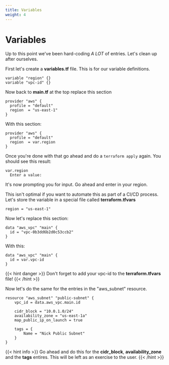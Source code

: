 ```yaml
---
title: Variables
weight: 4
---
```

# Variables

Up to this point we've been hard-coding *A LOT* of entries. Let's clean up after ourselves. 

First let's create a **variables.tf** file. This is for our variable definitions.
```
variable "region" {}
variable "vpc-id" {}
```

Now back to **main.tf** at the top replace this section
```
provider "aws" {
  profile = "default"
  region  = "us-east-1"
}
```

With this section:
```
provider "aws" {
  profile = "default"
  region  = var.region
}
```

Once you're done with that go ahead and do a ``terraform apply`` again. You should see this result:

```
var.region
  Enter a value:
```

It's now prompting you for input. Go ahead and enter in your region. 

This isn't optimal if you want to automate this as part of a CI/CD process. Let's store the variable in a special file called **terraform.tfvars**
```
region = "us-east-1"
```

Now let's replace this section:
```
data "aws_vpc" "main" {
  id = "vpc-0b3dd6b2d0c53ccb2"
}
```

With this:
```
data "aws_vpc" "main" {
  id = var.vpc-id
}
```

{{< hint danger >}}
Don't forget to add your vpc-id to the **terraform.tfvars** file!
{{< /hint >}}

Now let's do the same for the entries in the "aws_subnet" resource. 
```
resource "aws_subnet" "public-subnet" {
    vpc_id = data.aws_vpc.main.id

    cidr_block = "10.0.1.0/24"
    availability_zone = "us-east-1a"
    map_public_ip_on_launch = true

    tags = {
        Name = "Nick Public Subnet"
    }
}
```
{{< hint info >}}
Go ahead and do this for the **cidr_block**, **availability_zone** and the **tags** entires. This will be left as an exercise to the user. 
{{< /hint >}}